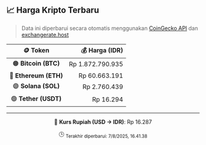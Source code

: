 

<!-- HARGA_KRIPTO -->
## 📈 Harga Kripto Terbaru

> Data ini diperbarui secara otomatis menggunakan [CoinGecko API](https://www.coingecko.com/) dan [exchangerate.host](https://exchangerate.host/)

<div align="center">

| 🪙 Token | 💰 Harga (IDR) |
|:------:|---------------:|
| 🟠 **Bitcoin (BTC)**   | Rp 1.872.790.935 |
| 🔵 **Ethereum (ETH)**  | Rp 60.663.191 |
| 🟣 **Solana (SOL)**    | Rp 2.760.439 |
| 🟢 **Tether (USDT)**   | Rp 16.294 |

---

💱 **Kurs Rupiah (USD → IDR)**: Rp 16.287

🕒 <sub>Terakhir diperbarui: 7/8/2025, 16.41.38</sub>

</div>
<!-- /HARGA_KRIPTO -->